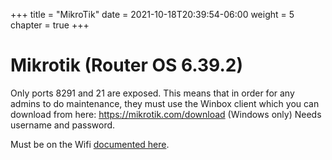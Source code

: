 +++
title = "MikroTik"
date = 2021-10-18T20:39:54-06:00
weight = 5
chapter = true
+++

# Mikrotik (Router OS 6.39.2)

Only ports 8291 and 21 are exposed. This means that in order for any admins to do maintenance, they must use the Winbox client which you can download from here: <a href="https://mikrotik.com/download"> https://mikrotik.com/download</a> (Windows only) Needs username and password.


Must be on the Wifi [documented here](/router-lab/).
